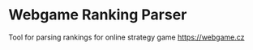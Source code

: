 # Webgame Ranking Parser

Tool for parsing rankings for online strategy game https://webgame.cz




